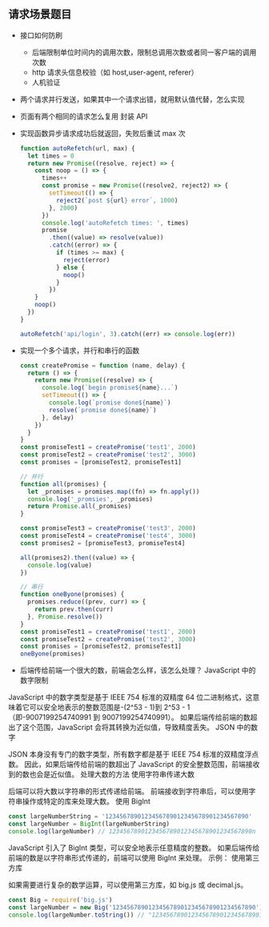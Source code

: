 ## 请求场景题目

- 接口如何防刷
  - 后端限制单位时间内的调用次数，限制总调用次数或者同一客户端的调用次数
  - http 请求头信息校验（如 host,user-agent, referer）
  - 人机验证
- 两个请求并行发送，如果其中一个请求出错，就用默认值代替，怎么实现
- 页面有两个相同的请求怎么复用
  封装 API
- 实现函数异步请求成功后就返回，失败后重试 max 次

  ```js
  function autoRefetch(url, max) {
    let times = 0
    return new Promise((resolve, reject) => {
      const noop = () => {
        times++
        const promise = new Promise((resolve2, reject2) => {
          setTimeout(() => {
            reject2(`post ${url} error`, 1000)
          }, 2000)
        })
        console.log('autoRefetch times: ', times)
        promise
          .then((value) => resolve(value))
          .catch((error) => {
            if (times >= max) {
              reject(error)
            } else {
              noop()
            }
          })
      }
      noop()
    })
  }

  autoRefetch('api/login', 3).catch((err) => console.log(err))
  ```

- 实现一个多个请求，并行和串行的函数

  ```js
  const createPromise = function (name, delay) {
    return () => {
      return new Promise((resolve) => {
        console.log(`begin promise${name}...`)
        setTimeout(() => {
          console.log(`promise done${name}`)
          resolve(`promise done${name}`)
        }, delay)
      })
    }
  }
  const promiseTest1 = createPromise('test1', 2000)
  const promiseTest2 = createPromise('test2', 3000)
  const promises = [promiseTest2, promiseTest1]
  ```

  ```js
  // 并行
  function all(promises) {
    let _promises = promises.map((fn) => fn.apply())
    console.log('_promsies', _promises)
    return Promise.all(_promises)
  }

  const promiseTest3 = createPromise('test3', 2000)
  const promiseTest4 = createPromise('test4', 3000)
  const promises2 = [promiseTest3, promiseTest4]

  all(promises2).then((value) => {
    console.log(value)
  })
  ```

  ```js
  // 串行
  function oneByone(promises) {
    promises.reduce((prev, curr) => {
      return prev.then(curr)
    }, Promise.resolve())
  }
  const promiseTest1 = createPromise('test1', 2000)
  const promiseTest2 = createPromise('test2', 3000)
  const promises = [promiseTest2, promiseTest1]
  oneByone(promises)
  ```

- 后端传给前端一个很大的数，前端会怎么样，该怎么处理？
  JavaScript 中的数字限制

JavaScript 中的数字类型是基于 IEEE 754 标准的双精度 64 位二进制格式，这意味着它可以安全地表示的整数范围是-(2^53 - 1)到 2^53 - 1（即-9007199254740991 到 9007199254740991）。
如果后端传给前端的数超出了这个范围，JavaScript 会将其转换为近似值，导致精度丢失。
JSON 中的数字

JSON 本身没有专门的数字类型，所有数字都是基于 IEEE 754 标准的双精度浮点数。
因此，如果后端传给前端的数超出了 JavaScript 的安全整数范围，前端接收到的数也会是近似值。
处理大数的方法
使用字符串传递大数

后端可以将大数以字符串的形式传递给前端。
前端接收到字符串后，可以使用字符串操作或特定的库来处理大数。
使用 BigInt

```js
const largeNumberString = '1234567890123456789012345678901234567890'
const largeNumber = BigInt(largeNumberString)
console.log(largeNumber) // 1234567890123456789012345678901234567890n
```

JavaScript 引入了 BigInt 类型，可以安全地表示任意精度的整数。
如果后端传给前端的数是以字符串形式传递的，前端可以使用 BigInt 来处理。
示例：
使用第三方库

如果需要进行复杂的数学运算，可以使用第三方库，如 big.js 或 decimal.js。

```js
const Big = require('big.js')
const largeNumber = new Big('1234567890123456789012345678901234567890')
console.log(largeNumber.toString()) // "1234567890123456789012345678901234567890"
```
